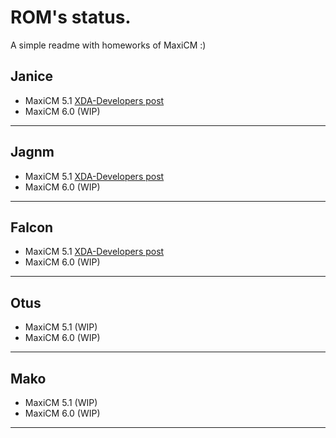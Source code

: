 # ROM's status.
A simple readme with homeworks of MaxiCM :)

Janice
---------------------------------------------
* MaxiCM 5.1 
[XDA-Developers post](http://forum.xda-developers.com/galaxy-s-advance/orig-development/rom-maxicm-5-1-t3280551)
* MaxiCM 6.0 (WIP)

---------------------------------------------

Jagnm
---------------------------------------------
* MaxiCM 5.1 
[XDA-Developers post](http://forum.xda-developers.com/lg-g3/orig-development/rom-maxicm-5-1-official-6-11-2015-t3242549)
* MaxiCM 6.0 (WIP)

---------------------------------------------

Falcon
---------------------------------------------
* MaxiCM 5.1 
[XDA-Developers post](http://forum.xda-developers.com/moto-g/development/rom-maxicm-5-1-1-official-weeklies-t3274601)
* MaxiCM 6.0 (WIP)

---------------------------------------------

Otus
---------------------------------------------
* MaxiCM 5.1 (WIP)
* MaxiCM 6.0 (WIP)

---------------------------------------------

Mako
---------------------------------------------
* MaxiCM 5.1 (WIP)
* MaxiCM 6.0 (WIP)

---------------------------------------------
